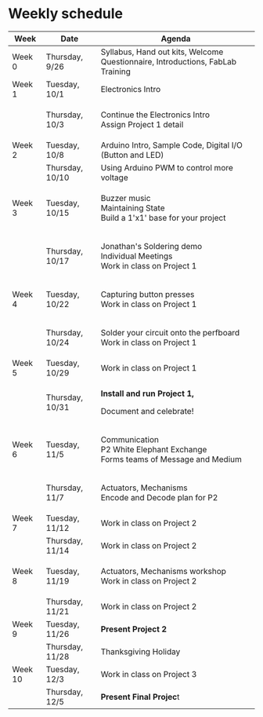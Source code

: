 # Weekly schedule

| Week    | Date            | Agenda                                                                                  |
| ------- | --------------- | --------------------------------------------------------------------------------------- |
| Week 0  | Thursday, 9/26  | Syllabus, Hand out kits, Welcome Questionnaire, Introductions, FabLab Training          |
| Week 1  | Tuesday, 10/1   | Electronics Intro                                                                       |
|         | Thursday, 10/3  | <p>Continue the Electronics Intro<br>Assign Project 1 detail</p>                        |
| Week 2  | Tuesday, 10/8   | Arduino Intro, Sample Code, Digital I/O (Button and LED)                                |
|         | Thursday, 10/10 | Using Arduino PWM to control more voltage                                               |
| Week 3  | Tuesday, 10/15  | <p>Buzzer music<br>Maintaining State<br>Build a 1'x1' base for your project</p>         |
|         | Thursday, 10/17 | <p>Jonathan's Soldering demo<br>Individual Meetings<br>Work in class on Project 1</p>   |
| Week 4  | Tuesday, 10/22  | <p>Capturing button presses<br>Work in class on Project 1</p>                           |
|         | Thursday, 10/24 | <p>Solder your circuit onto the perfboard<br>Work in class on Project 1</p>             |
| Week 5  | Tuesday, 10/29  | Work in class on Project 1                                                              |
|         | Thursday, 10/31 | <p><strong>Install and run Project 1,</strong> </p><p>Document and celebrate!</p>       |
| Week 6  | Tuesday, 11/5   | <p>Communication<br>P2 White Elephant Exchange<br>Forms teams of Message and Medium</p> |
|         | Thursday, 11/7  | <p>Actuators, Mechanisms<br>Encode and Decode plan for P2</p>                           |
| Week 7  | Tuesday, 11/12  | Work in class on Project 2                                                              |
|         | Thursday, 11/14 | Work in class on Project 2                                                              |
| Week 8  | Tuesday, 11/19  | <p>Actuators, Mechanisms workshop <br>Work in class on Project 2</p>                    |
|         | Thursday, 11/21 | Work in class on Project 2                                                              |
| Week 9  | Tuesday, 11/26  | **Present Project 2**                                                                   |
|         | Thursday, 11/28 | Thanksgiving Holiday                                                                    |
| Week 10 | Tuesday, 12/3   | Work in class on Project 3                                                              |
|         | Thursday, 12/5  | **Present Final Projec**t                                                               |
